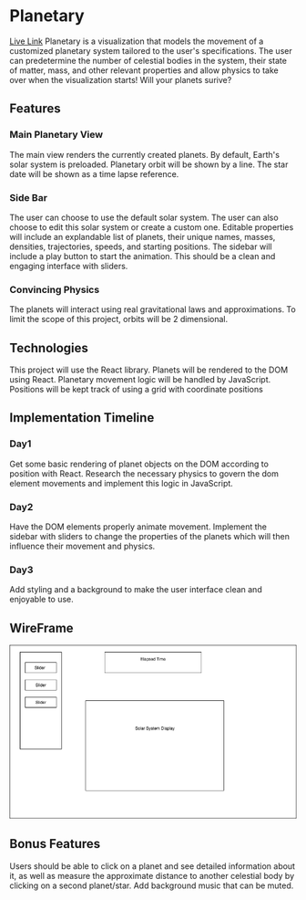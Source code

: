 # Planetary
[Live Link](https://kmigueis1.github.io/Planetary/)
Planetary is a visualization that models the movement of a customized planetary system tailored to the user's specifications. The user can predetermine the number of celestial bodies in the system, their state of matter, mass, and other relevant properties and allow physics to take over when the visualization starts! Will your planets surive?

## Features

### Main Planetary View

The main view renders the currently created planets. By default, Earth's solar system is preloaded. Planetary orbit will be shown by a line. The star date will be shown as a time lapse reference.

### Side Bar

The user can choose to use the default solar system. The user can also choose to edit this solar system or create a custom one. Editable properties will include an explandable list of planets, their unique names, masses, densities, trajectories, speeds, and starting positions. The sidebar will include a play button to start the animation. This should be a clean and engaging interface with sliders.

### Convincing Physics

The planets will interact using real gravitational laws and approximations. To limit the scope of this project, orbits will be 2 dimensional.

## Technologies
This project will use the React library. Planets will be rendered to the DOM using React. Planetary movement logic will be handled by JavaScript. Positions will be kept track of using a grid with coordinate positions

## Implementation Timeline

### Day1
Get some basic rendering of planet objects on the DOM according to position with React. Research the necessary physics to govern the dom element movements and implement this logic in JavaScript.

### Day2
Have the DOM elements properly animate movement. Implement the sidebar with sliders to change the properties of the planets which will then influence their movement and physics.

### Day3
Add styling and a background to make the user interface clean and enjoyable to use.

## WireFrame

![](images/SolarSystemUI.png)


## Bonus Features
Users should be able to click on a planet and see detailed information about it, as well as measure the approximate distance to another celestial body by clicking on a second planet/star. Add background music that can be muted.
